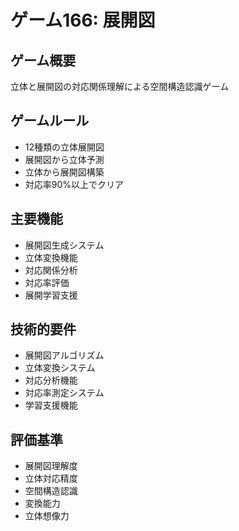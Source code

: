 # ゲーム166: 展開図

## ゲーム概要
立体と展開図の対応関係理解による空間構造認識ゲーム

## ゲームルール
- 12種類の立体展開図
- 展開図から立体予測
- 立体から展開図構築
- 対応率90%以上でクリア

## 主要機能
- 展開図生成システム
- 立体変換機能
- 対応関係分析
- 対応率評価
- 展開学習支援

## 技術的要件
- 展開図アルゴリズム
- 立体変換システム
- 対応分析機能
- 対応率測定システム
- 学習支援機能

## 評価基準
- 展開図理解度
- 立体対応精度
- 空間構造認識
- 変換能力
- 立体想像力